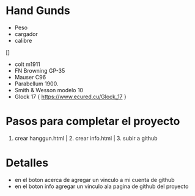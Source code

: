 # Hand Gunds
- Peso
- cargador
- calibre

[]
- colt m1911
- FN Browning GP-35
- Mauser C96
- Parabellum 1900.
- Smith & Wesson modelo 10
- Glock 17 { https://www.ecured.cu/Glock_17 }

# Pasos para completar el proyecto
1. crear hanggun.html | 2. crear info.html | 3. subir a github

# Detalles
- en el boton acerca de agregar un vinculo a mi cuenta de github
- en el boton info agregar un vinculo ala pagina de github del proyecto
